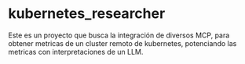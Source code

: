 # kubernetes_researcher
Este es un proyecto que busca la integración de diversos MCP, para obtener metricas de un cluster remoto de kubernetes, potenciando las metricas con interpretaciones de un LLM.
